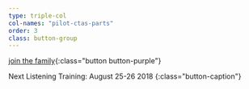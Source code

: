 ```yaml
---
type: triple-col
col-names: "pilot-ctas-parts"
order: 3
class: button-group
---
```


[join the family](http://bit.ly/listenAVL){:class="button button-purple"}

Next Listening Training: August 25-26 2018
{:class="button-caption"}